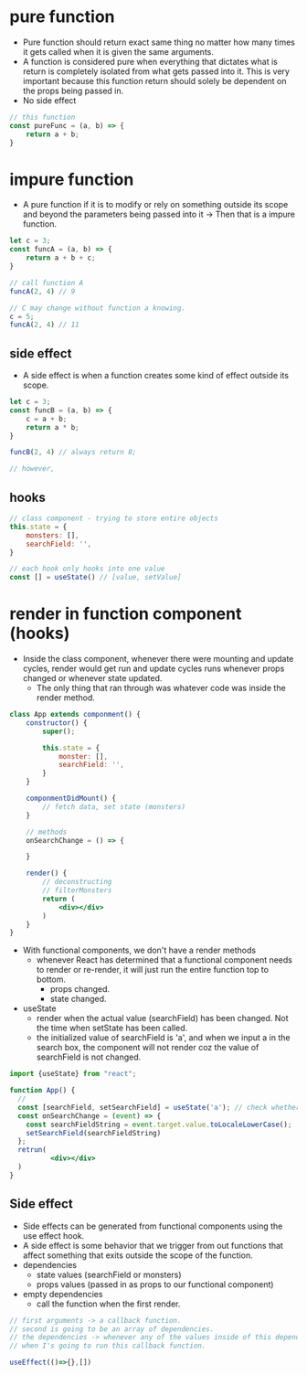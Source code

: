 # pure function

* Pure function should return exact same thing no matter how many times it gets called
  when it is given the same arguments.
* A function is considered pure when everything that dictates
  what is return is completely isolated from what gets passed into it.
  This is very important because this function return should solely be dependent on the props being passed in.
* No side effect

```js
// this function 
const pureFunc = (a, b) => {
    return a + b;
}
```

# impure function

* A pure function if it is to modify or rely on something outside its scope and
  beyond the parameters being passed into it -> Then that is a impure function.

```js
let c = 3;
const funcA = (a, b) => {
    return a + b + c;
}

// call function A
funcA(2, 4) // 9

// C may change without function a knowing. 
c = 5;
funcA(2, 4) // 11

```  

## side effect

* A side effect is when a function creates some kind of effect outside its scope.

```js
let c = 3;
const funcB = (a, b) => {
    c = a + b;
    return a * b;
}

funcB(2, 4) // always return 8; 

// however, 
```

## hooks

```jsx
// class component - trying to store entire objects
this.state = {
    monsters: [],
    searchField: '',
}

// each hook only hooks into one value
const [] = useState() // [value, setValue]
```

# render in function component (hooks)

* Inside the class component, whenever there were mounting and update cycles, render would get run
  and update cycles runs whenever props changed or whenever state updated.
    * The only thing that ran through was whatever code was inside the render method.

```jsx
class App extends componment() {
    constructor() {
        super();

        this.state = {
            monster: [],
            searchField: '',
        }
    }

    componmentDidMount() {
        // fetch data, set state (monsters)
    }

    // methods
    onSearchChange = () => {

    }

    render() {
        // deconstructing 
        // filterMonsters
        return (
            <div></div>
        )
    }
}
```

* With functional components, we don't have a render methods
  * whenever React has determined that a functional component needs to render or re-render,
  it will just run the entire function top to bottom. 
    * props changed.
    * state changed.
* useState 
  * render when the actual value (searchField) has been changed. Not the time when setState has been called. 
  * the initialized value of searchField is 'a', and when we input a in the search box, the component will not render 
  coz the value of searchField is not changed.
```jsx
import {useState} from "react";

function App() {
  //
  const [searchField, setSearchField] = useState('a'); // check whether the value changed or not? 
  const onSearchChange = (event) => {
    const searchFieldString = event.target.value.toLocaleLowerCase();
    setSearchField(searchFieldString)
  };
  retrun(
          <div></div>
  )
}
```
## Side effect
* Side effects can be generated from functional components using the use effect hook.
* A side effect is some behavior that we trigger from out functions 
   that affect something that exits outside the scope of the function. 
* dependencies
  * state values (searchField or monsters)
  * props values (passed in as props to our functional component)
* empty dependencies
  * call the function when the first render. 


```jsx
// first arguments -> a callback function. 
// second is going to be an array of dependencies.  
// the dependencies -> whenever any of the values inside of this dependency array change is 
// when I's going to run this callback function. 

useEffect(()=>{},[]) 
```
